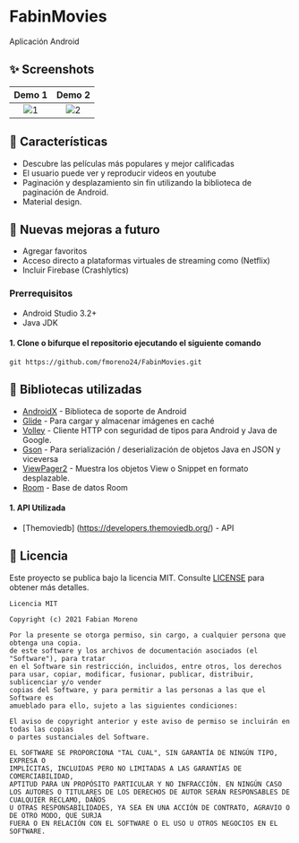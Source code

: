 # FabinMovies
 Aplicación Android

## ✨ Screenshots
| Demo 1 | Demo 2 |
|:-:|:-:|
| ![1](demo/demo-1.gif?raw=true) | ![2](demo/demo-2.gif?raw=true) |


## 🌟 Características
*   Descubre las películas más populares y mejor calificadas
*   El usuario puede ver y reproducir videos en youtube
*   Paginación y desplazamiento sin fin utilizando la biblioteca de paginación de Android.
*   Material design.

## 🌟 Nuevas mejoras a futuro
*   Agregar favoritos
*   Acceso directo a plataformas virtuales de streaming como (Netflix)
*   Incluir Firebase (Crashlytics)

### Prerrequisitos
*   Android Studio 3.2+
*   Java JDK

#### 1. Clone o bifurque el repositorio ejecutando el siguiente comando
```
git https://github.com/fmoreno24/FabinMovies.git
```

## 📃 Bibliotecas utilizadas
*   [AndroidX](https://developer.android.com/jetpack/androidx/) - Biblioteca de soporte de Android
*   [Glide](https://github.com/bumptech/glide) - Para cargar y almacenar imágenes en caché
*   [Volley](https://github.com/google/volley) - Cliente HTTP con seguridad de tipos para Android y Java de Google.
*   [Gson](https://github.com/google/gson) - Para serialización / deserialización de objetos Java en JSON y viceversa
*   [ViewPager2](https://developer.android.com/jetpack/androidx/releases/viewpager2) - Muestra los objetos View o Snippet en formato desplazable.
*   [Room](https://developer.android.com/jetpack/androidx/releases/room) - Base de datos Room

#### 1. API Utilizada
*   [Themoviedb] (https://developers.themoviedb.org/) - API

## 📝 Licencia
Este proyecto se publica bajo la licencia MIT.
Consulte [LICENSE](./LICENSE) para obtener más detalles.

```
Licencia MIT

Copyright (c) 2021 Fabian Moreno

Por la presente se otorga permiso, sin cargo, a cualquier persona que obtenga una copia.
de este software y los archivos de documentación asociados (el "Software"), para tratar
en el Software sin restricción, incluidos, entre otros, los derechos
para usar, copiar, modificar, fusionar, publicar, distribuir, sublicenciar y/o vender
copias del Software, y para permitir a las personas a las que el Software es
amueblado para ello, sujeto a las siguientes condiciones:

El aviso de copyright anterior y este aviso de permiso se incluirán en todas las copias 
o partes sustanciales del Software.

EL SOFTWARE SE PROPORCIONA "TAL CUAL", SIN GARANTÍA DE NINGÚN TIPO, EXPRESA O
IMPLÍCITAS, INCLUIDAS PERO NO LIMITADAS A LAS GARANTÍAS DE COMERCIABILIDAD,
APTITUD PARA UN PROPÓSITO PARTICULAR Y NO INFRACCIÓN. EN NINGÚN CASO
LOS AUTORES O TITULARES DE LOS DERECHOS DE AUTOR SERÁN RESPONSABLES DE CUALQUIER RECLAMO, DAÑOS 
U OTRAS RESPONSABILIDADES, YA SEA EN UNA ACCIÓN DE CONTRATO, AGRAVIO O DE OTRO MODO, QUE SURJA 
FUERA O EN RELACIÓN CON EL SOFTWARE O EL USO U OTROS NEGOCIOS EN EL SOFTWARE.